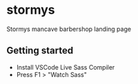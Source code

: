 # stormys
Stormys mancave barbershop landing page

## Getting started
- Install VSCode Live Sass Compiler
- Press F1 > "Watch Sass"